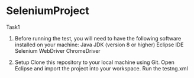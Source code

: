 # SeleniumProject
Task1

1. Before running the test, you will need to have the following software installed on your machine:
Java JDK (version 8 or higher)
Eclipse IDE
Selenium WebDriver
ChromeDriver

2. Setup
Clone this repository to your local machine using Git.
Open Eclipse and import the project into your workspace.
Run the testng.xml
